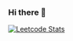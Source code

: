 ### Hi there 👋

[![Leetcode Stats](https://leetcard.jacoblin.cool/Jerish_Balakrishnan??ext=contest&font=Dancing_Script)](https://leetcode.com/Jerish_Balakrishnan)

